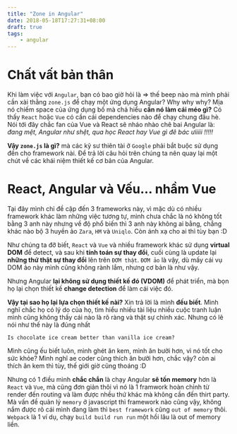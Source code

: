 ```yaml
---
title: "Zone in Angular"
date: 2018-05-18T17:27:31+08:00
draft: true
tags: 
    - angular
---
```

# Chất vất bản thân

Khi làm việc với `Angular`, bạn có bao giờ hỏi là => thế beep nào mà mình phải cần xài thằng `zone.js` để chạy một ứng dụng Angular? Why why why? Mịa nó chiếm space của ứng dụng bố mà chả hiểu **cần nó làm cái méo gì?** Có thấy `React` hoặc `Vue` có cần cái dependencies nào để chạy chung đâu hè. 
Nói tới đây chắc fan của Vue và React sẽ nháo nhào chê bai Angular là: *đang mệt, Angular như shệt, qua học React hay Vue gì đê bác ưiiiii !!!!!*

**Vậy `zone.js` là gì?** mà các kỹ sư thiên tài ở `Google` phải bắt buộc sử dụng đến cho framework nài. Để trả lời câu hỏi trên chúng ta nên quay lại một chút về các khái niệm thiết kế cơ bản của Angular.

# React, Angular và Vếu... nhầm Vue

Tại đây mình chỉ đề cập đến 3 frameworks này, vì mặc dù có nhiều framework khác làm những việc tương tự, mình chưa chắc là nó không tốt bằng 3 anh này nhưng về độ phổ biến thì 3 anh này không ai bằng, chẳng khác nào bộ 3 huyền ảo `Zara`, `HM` và `Uniqlo`. Còn ánh xạ cho ai thì tùy bạn :D

Như chúng ta đỡ biết, `React` và `Vue` và nhiều framework khác sử dụng **virtual DOM** để detect, và sau khi **tính toán sự thay đổi**, cuối cùng là update lại **những thứ thật sự thay đổi** lên trên `ĐƠM thật`. `ĐƠM ảo` là vậy, dù mấy cái vụ DOM ảo này mình cũng không rành lắm, nhưng cơ bản là như vậy. 

Nhưng Angular **lại không sử dụng thiết kế đó (VDOM)** để phát triển, mà bọn họ lại chọn thiết kế **change detection** để làm cái việc đó.

**Vậy tại sao họ lại lựa chọn thiết kế nài?** Xin trả lời là mình **đếu biết**. 
Mình nghĩ chắc họ có lý do của họ, tìm hiểu nhiều tài liệu nhiều cuộc tranh luận mình cũng không thấy cái nào là rõ ràng và thật sự chính xác. Nhưng có lẽ nói như thế này là đúng nhất
```
Is chocolate ice cream better than vanilla ice cream?
```
Mình cũng ếu biết luôn, mình ghét ăn kem, mình ăn bưởi hơn, vì nó tốt cho sức khỏe? Mình nghĩ ae coder cũng thích ăn bưởi hơn, chắc vậy? còn ai thích ăn kem thì tùy, thế giới giờ cũng thoáng :D

Nhưng có 1 điều mình **chắc chắn** là chạy Angular **sẽ tốn memory** hơn là `React` và `Vue`, mà cũng đơn giản thôi vì nó là 1 framwork hoàn chỉnh từ render đến routing và làm được nhều thứ khác mà không cần đến thirt party.
Mà vấn đề quản lý `memory` ở javascript thì framework nào cũng vậy, không nắm được rõ cái mình đang làm thì `best framework` cũng `out of memory` thôi. `Webpack` là 1 ví dụ, chạy `build build run run` một hồi lâu là out of memory liền.




